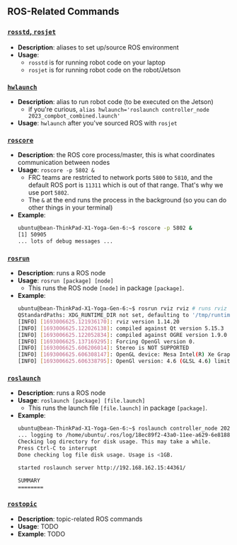 ## **ROS-Related Commands**

### [`rosstd`, `rosjet`](#rosstd-rosjet)
- **Description**: aliases to set up/source ROS environment
- **Usage**:
    - `rosstd` is for running robot code on your laptop
    - `rosjet` is for running robot code on the robot/Jetson

### [`hwlaunch`](#hwlaunch)
- **Description**: alias to run robot code (to be executed on the Jetson)
    - if you're curious, `alias hwlaunch='roslaunch controller_node 2023_compbot_combined.launch'`
- **Usage**: `hwlaunch` after you've sourced ROS with `rosjet`

### [`roscore`](#roscore)
- **Description**: the ROS core process/master, this is what coordinates communication between nodes
- **Usage**: `roscore -p 5802 &`
    - FRC teams are restricted to network ports `5800` to `5810`, and the default ROS port is `11311` which is out of that range. That's why we use port `5802`.
    - The `&` at the end runs the process in the background (so you can do other things in your terminal)
- **Example**:
    ```bash
    ubuntu@bean-ThinkPad-X1-Yoga-Gen-6:~$ roscore -p 5802 &
    [1] 50905
    ... lots of debug messages ...
    ```

### [`rosrun`](#rosrun)
- **Description**: runs a ROS node
- **Usage**: `rosrun [package] [node]`
    - This runs the ROS node `[node]` in package `[package]`.
- **Example**:
    ```bash
    ubuntu@bean-ThinkPad-X1-Yoga-Gen-6:~$ rosrun rviz rviz # runs rviz (which is in a package of the same name), the ROS visualization tool
    QStandardPaths: XDG_RUNTIME_DIR not set, defaulting to '/tmp/runtime-ubuntu'
    [INFO] [1693006625.121936170]: rviz version 1.14.20
    [INFO] [1693006625.122026138]: compiled against Qt version 5.15.3
    [INFO] [1693006625.122052834]: compiled against OGRE version 1.9.0 (Ghadamon)
    [INFO] [1693006625.137169295]: Forcing OpenGl version 0.
    [INFO] [1693006625.606206014]: Stereo is NOT SUPPORTED
    [INFO] [1693006625.606308147]: OpenGL device: Mesa Intel(R) Xe Graphics (TGL GT2)
    [INFO] [1693006625.606338795]: OpenGl version: 4.6 (GLSL 4.6) limited to GLSL 1.4 on Mesa system.
    ```

### [`roslaunch`](#roslaunch)
- **Description**: runs a ROS node
- **Usage**: `roslaunch [package] [file.launch]`
    - This runs the launch file `[file.launch]` in package `[package]`.
- **Example**:
    ```bash
    ubuntu@bean-ThinkPad-X1-Yoga-Gen-6:~$ roslaunch controller_node 2023_sim.launch # run our robot in a simulated field
    ... logging to /home/ubuntu/.ros/log/18ec89f2-43a0-11ee-a629-6e8188a52783/roslaunch-bean-ThinkPad-X1-Yoga-Gen-6-51011.log
    Checking log directory for disk usage. This may take a while.
    Press Ctrl-C to interrupt
    Done checking log file disk usage. Usage is <1GB.

    started roslaunch server http://192.168.162.15:44361/

    SUMMARY
    ========

    ```



### [`rostopic`](#rostopic)
- **Description**: topic-related ROS commands
- **Usage**: TODO
- **Example**:
    TODO